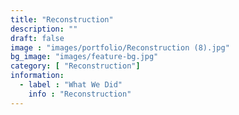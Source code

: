 ```yaml
---
title: "Reconstruction"
description: ""
draft: false
image : "images/portfolio/Reconstruction (8).jpg"
bg_image: "images/feature-bg.jpg"
category: [ "Reconstruction"]
information:
  - label : "What We Did"
    info : "Reconstruction"
---
```



